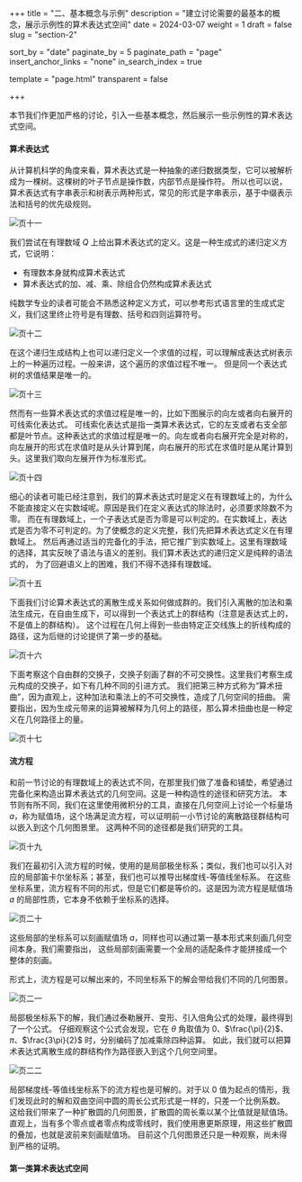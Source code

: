 +++
title = "二、基本概念与示例"
description = "建立讨论需要的最基本的概念，展示示例性的算术表达式空间"
date = 2024-03-07
weight = 1
draft = false
slug = "section-2"

sort_by = "date"
paginate_by = 5
paginate_path = "page"
insert_anchor_links = "none"
in_search_index = true

template = "page.html"
transparent = false

+++

本节我们作更加严格的讨论，引入一些基本概念，然后展示一些示例性的算术表达式空间。

#### 算术表达式

从计算机科学的角度来看，算术表达式是一种抽象的递归数据类型，它可以被解析成为一棵树。这棵树的叶子节点是操作数，内部节点是操作符。
所以也可以说，算术表达式有字串表示和树表示两种形式，常见的形式是字串表示，基于中缀表示法和括号的优先级规则。

![页十一](/curiosity/invitation/011.jpeg)

我们尝试在有理数域 $Q$ 上给出算术表达式的定义。这是一种生成式的递归定义方式，它说明：
* 有理数本身就构成算术表达式
* 算术表达式的加、减、乘、除组合仍然构成算术表达式

纯数学专业的读者可能会不熟悉这种定义方式，可以参考形式语言里的生成式定义，我们这里终止符号是有理数、括号和四则运算符号。

![页十二](/curiosity/invitation/012.jpeg)

在这个递归生成结构上也可以递归定义一个求值的过程，可以理解成表达式树表示上的一种遍历过程。一般来讲，这个遍历的求值过程不唯一。
但是同一个表达式树的求值结果是唯一的。

![页十三](/curiosity/invitation/013.jpeg)

然而有一些算术表达式的求值过程是唯一的，比如下图展示的向左或者向右展开的可线索化表达式。
可线索化表达式是指一类算术表达式，它的左支或者右支全部都是叶节点。这种表达式的求值过程是唯一的。向左或者向右展开完全是对称的，
向左展开的形式在求值时是从头计算到尾，向右展开的形式在求值时是从尾计算到头。这里我们取向左展开作为标准形式。

![页十四](/curiosity/invitation/014.jpeg)

细心的读者可能已经注意到，我们的算术表达式时是定义在有理数域上的，为什么不能直接定义在实数域呢。原因是我们在定义表达式的除法时，必须要求除数不为零。
而在有理数域上，一个子表达式是否为零是可以判定的。在实数域上，表达式是否为零不可判定的。为了使概念的定义完整，我们先把算术表达式定义在有理数域上。
然后再通过适当的完备化的手法，把它推广到实数域上。这里有理数域的选择，其实反映了语法与语义的差别。我们算术表达式的递归定义是纯粹的语法式的，
为了回避语义上的困难，我们不得不选择有理数域。

![页十五](/curiosity/invitation/015.jpeg)

下面我们讨论算术表达式的离散生成关系如何做成群的。我们引入离散的加法和乘法生成元，在自由生成下，可以得到一个表达式上的群结构（注意是表达式上的，不是值上的群结构）。
这个过程在几何上得到一些由特定正交线族上的折线构成的路径，这为后继的讨论提供了第一步的基础。

![页十六](/curiosity/invitation/016.jpeg)

下面考察这个自由群的交换子，交换子刻画了群的不可交换性。这里我们考察生成元构成的交换子，如下有几种不同的引进方式。
我们把第三种方式称为“算术扭曲”，因为直观上，这种加法和乘法上的不可交换性，造成了几何空间的扭曲。
需要指出，因为生成元带来的运算被解释为几何上的路径，那么算术扭曲也是一种定义在几何路径上的量。

![页十七](/curiosity/invitation/017.jpeg)

#### 流方程

和前一节讨论的有理数域上的表达式不同，在那里我们做了准备和铺垫，希望通过完备化来构造出算术表达式的几何空间。这是一种构造性的途径和研究方法。
本节则有所不同，我们在这里使用微积分的工具，直接在几何空间上讨论一个标量场$a$，称为赋值场，这个场满足流方程，可以证明前一小节讨论的离散路径群结构可以嵌入到这个几何图景里。
这两种不同的途径都是我们研究的工具。

![页十九](/curiosity/invitation/019.jpeg)

我们在最初引入流方程的时候，使用的是局部极坐标系；类似，我们也可以引入对应的局部笛卡尔坐标系；甚至，我们也可以推导出梯度线-等值线坐标系。
在这些坐标系里，流方程有不同的形式，但是它们都是等价的。这是因为流方程是赋值场 $a$ 的局部性质，它本身不依赖于坐标系的选择。

![页二十](/curiosity/invitation/020.jpeg)

这些局部的坐标系可以刻画赋值场 $a$，同样也可以通过第一基本形式来刻画几何空间本身。我们需要指出，
这些局部刻画需要一个全局的适配条件才能拼接成一个整体的刻画。

形式上，流方程是可以解出来的，不同坐标系下的解会带给我们不同的几何图景。

![页二一](/curiosity/invitation/021.jpeg)

局部极坐标系下的解，我们通过泰勒展开、变形、引入倍角公式的处理，最终得到了一个公式。
仔细观察这个公式会发现，它在 $\theta$ 角取值为 $0$、$\frac{\pi}{2}$、$\pi$、$\frac{3\pi}{2}$ 时，分别编码了加减乘除四种运算。
如此，我们就可以把算术表达式离散生成的群结构作为路径嵌入到这个几何空间里。

![页二二](/curiosity/invitation/022.jpeg)

局部梯度线-等值线坐标系下的流方程也是可解的。对于以 $0$ 值为起点的情形，我们发现此时的解和双曲空间中圆的周长公式形式是一样的，只差一个比例系数。
这给我们带来了一种扩散圆的几何图景，扩散圆的周长乘以某个比值就是赋值场。
直观上，当有多个零点或者零点构成零线时，我们使用惠更斯原理，用这些扩散圆的叠加，也就是波前来刻画赋值场。
目前这个几何图景还只是一种观察，尚未得到严格的证明。

#### 第一类算术表达式空间




